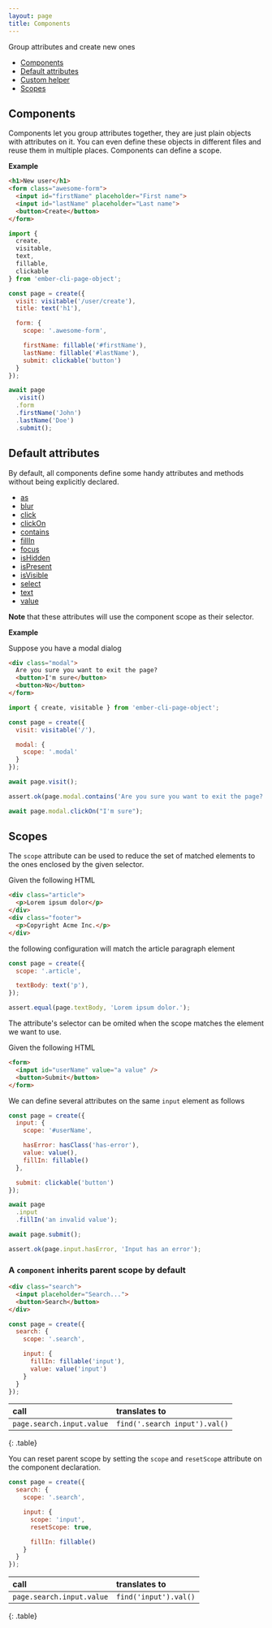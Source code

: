 ```yaml
---
layout: page
title: Components
---
```


Group attributes and create new ones

* [Components](#components)
* [Default attributes](#default-attributes)
* [Custom helper](#custom-helper)
* [Scopes](#scopes)

## Components

Components let you group attributes together, they are just plain objects with attributes on it. You can even define these objects in different files and reuse them in multiple places. Components can define a scope.

__Example__

```html
<h1>New user</h1>
<form class="awesome-form">
  <input id="firstName" placeholder="First name">
  <input id="lastName" placeholder="Last name">
  <button>Create</button>
</form>
```

```js
import {
  create,
  visitable,
  text,
  fillable,
  clickable
} from 'ember-cli-page-object';

const page = create({
  visit: visitable('/user/create'),
  title: text('h1'),

  form: {
    scope: '.awesome-form',

    firstName: fillable('#firstName'),
    lastName: fillable('#lastName'),
    submit: clickable('button')
  }
});

await page
  .visit()
  .form
  .firstName('John')
  .lastName('Doe')
  .submit();
```

## Default attributes

By default, all components define some handy attributes and methods without being explicitly declared.

* [as](/docs/v1.14.x/api/as)
* [blur](/docs/v1.14.x/api/blur)
* [click](/docs/v1.14.x/api/clickable)
* [clickOn](/docs/v1.14.x/api/click-on-text)
* [contains](/docs/v1.14.x/api/contains)
* [fillIn](/docs/v1.14.x/api/fillable)
* [focus](/docs/v1.14.x/api/focus)
* [isHidden](/docs/v1.14.x/api/is-hidden)
* [isPresent](/docs/v1.14.x/api/is-present)
* [isVisible](/docs/v1.14.x/api/is-visible)
* [select](/docs/v1.14.x/api/selectable)
* [text](/docs/v1.14.x/api/text)
* [value](/docs/v1.14.x/api/value)

<div class="alert alert-warning" role="alert">
  <strong>Note</strong> that these attributes will use the component scope as their selector.
</div>

__Example__

Suppose you have a modal dialog

```html
<div class="modal">
  Are you sure you want to exit the page?
  <button>I'm sure</button>
  <button>No</button>
</form>
```

```js
import { create, visitable } from 'ember-cli-page-object';

const page = create({
  visit: visitable('/'),

  modal: {
    scope: '.modal'
  }
});

await page.visit();

assert.ok(page.modal.contains('Are you sure you want to exit the page?'));

await page.modal.clickOn("I'm sure");
```

## Scopes

The `scope` attribute can be used to reduce the set of matched elements to the ones enclosed by the given selector.

Given the following HTML

```html
<div class="article">
  <p>Lorem ipsum dolor</p>
</div>
<div class="footer">
  <p>Copyright Acme Inc.</p>
</div>
```

the following configuration will match the article paragraph element

```js
const page = create({
  scope: '.article',

  textBody: text('p'),
});

assert.equal(page.textBody, 'Lorem ipsum dolor.');
```

The attribute's selector can be omited when the scope matches the element we want to use.

Given the following HTML

```html
<form>
  <input id="userName" value="a value" />
  <button>Submit</button>
</form>
```

We can define several attributes on the same `input` element as follows

```js
const page = create({
  input: {
    scope: '#userName',

    hasError: hasClass('has-error'),
    value: value(),
    fillIn: fillable()
  },

  submit: clickable('button')
});

await page
  .input
  .fillIn('an invalid value');

await page.submit();

assert.ok(page.input.hasError, 'Input has an error');
```

### A `component` inherits parent scope by default

```html
<div class="search">
  <input placeholder="Search...">
  <button>Search</button>
</div>
```

```js
const page = create({
  search: {
    scope: '.search',

    input: {
      fillIn: fillable('input'),
      value: value('input')
    }
  }
});
```

| call                      | translates to                 |
|:--------------------------|:------------------------------|
| `page.search.input.value` | `find('.search input').val()` |
{: .table}

You can reset parent scope by setting the `scope` and `resetScope` attribute on the component declaration.

```js
const page = create({
  search: {
    scope: '.search',

    input: {
      scope: 'input',
      resetScope: true,

      fillIn: fillable()
    }
  }
});
```

| call                      | translates to         |
|:--------------------------|:----------------------|
| `page.search.input.value` | `find('input').val()` |
{: .table}
